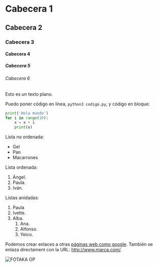 # Cabecera 1

## Cabecera 2

### Cabecera 3

#### Cabecera 4

##### Cabecera 5

###### Cabecera 6

Esto es un texto plano.

Puedo poner código en línea, `python3 codigo.py`, y código en bloque:

```python
print('Hola mundo')
for i in range(10):
    x = x + i
    print(x)
```

Lista no ordenada: 
* Gel
* Pan
* Macarrones

Lista ordenada:

1. Ángel.
2. Paula.
3. Iván.

Listas anidadas:

1. Paula
2. Ivette.
3. Alba.
    1. Ana.
    2. Alfonso.
    3. Yeico.

Podemos crear enlaces a otras [páginas web como google](http://google.com). También se enlaza directament con la URL: http://www.marca.com/.

![FOTAKA OP](https://i.ytimg.com/vi/tEaj19LJEoc/maxresdefault.jpg)
